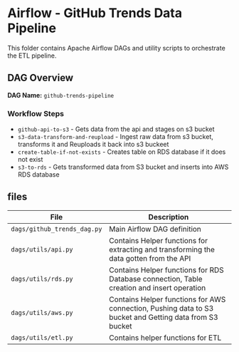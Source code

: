 # Airflow - GitHub Trends Data Pipeline

This folder contains Apache Airflow DAGs and utility scripts to orchestrate the ETL pipeline.

## DAG Overview

**DAG Name:** `github-trends-pipeline`

### Workflow Steps
+ `github-api-to-s3` - Gets data from the api and stages on s3 bucket
+ `s3-data-transform-and-reupload` - Ingest raw data from s3 bucket, transforms it and Reuploads it back into s3 buckeet
+ `create-table-if-not-exists` - Creates table on RDS database if it does not exist
+ `s3-to-rds` - Gets transformed data from S3 bucket and inserts into AWS RDS database

## files

| File | Description |
| - | - |
| `dags/github_trends_dag.py` | Main Airflow DAG definition |
| `dags/utils/api.py` | Contains Helper functions for extracting and transforming the data gotten from the API |
| `dags/utils/rds.py` | Contains Helper functions for RDS Database connection, Table creation and insert operation |
| `dags/utils/aws.py` | Contains Helper functions for AWS connection, Pushing data to S3 bucket and Getting data from S3 bucket |
| `dags/utils/etl.py` | Contains helper functions for ETL |
